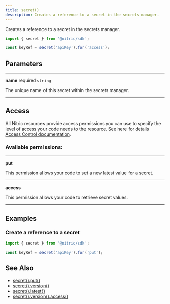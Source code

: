 ```yaml
---
title: secret()
description: Creates a reference to a secret in the secrets manager.
---
```


Creates a reference to a secret in the secrets manager.

```javascript
import { secret } from '@nitric/sdk';

const keyRef = secret('apiKey').for('access');
```

## Parameters

---

**name** required `string`

The unique name of this secret within the secrets manager.

---

## Access

All Nitric resources provide access permissions you can use to specify the level of access your code needs to the resource. See here for details [Access Control documentation](../../../../access-control).

### Available permissions:

---

**put**

This permission allows your code to set a new latest value for a secret.

---

**access**

This permission allows your code to retrieve secret values.

---

## Examples

### Create a reference to a secret

```javascript
import { secret } from '@nitric/sdk';

const keyRef = secret('apiKey').for('put');
```

## See Also

- [secret().put()](./secret-put)
- [secret().version()](./secret-version)
- [secret().latest()](./secret-latest)
- [secret().version().access()](./secret-version-access)
